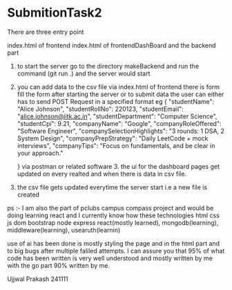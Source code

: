 # SubmitionTask2
There are three entry point

index.html of frontend 
index.html of frontendDashBoard 
and the backend part

1. to start the server go to the directory makeBackend and run the command (git run .) and the server would start
2. you can add data to the csv file via index.html of frontend there is form fill the form after starting the server or to submit data the user can either has to send POST Request in a specified format eg {
  "studentName": "Alice Johnson",
  "studentRollNo": 220123,
  "studentEmail": "alice.johnson@iitk.ac.in",
  "studentDepartment": "Computer Science",
  "studentCpi": 9.21,
  "companyName": "Google",
  "companyRoleOffered": "Software Engineer",
  "companySelectionHighlights": "3 rounds: 1 DSA, 2 System Design",
  "companyPrepStrategy": "Daily LeetCode + mock interviews",
  "companyTips": "Focus on fundamentals, and be clear in your approach."

   } via postman or related software
   3. the ui for the dashboard pages get updated on every realted and when there is data in csv file.
  
3. the csv file gets updated everytime the server start i.e a new file is created

ps :-
I am also the part of pclubs campus compass project and would be doing learning react and I currently know how these technologies html css js dom bootstrap node express react(mostly learned), mongodb(learning), middleware(learning), usearuth(learnin)

use of ai has been done is mostly styling the page and in the html part and to big bugs after multiple faliled attempts. I can assure you that 95% of what code has been written is very well understood and mostly written by me with the go part 90% written by me.

Ujjwal Prakash
241111
